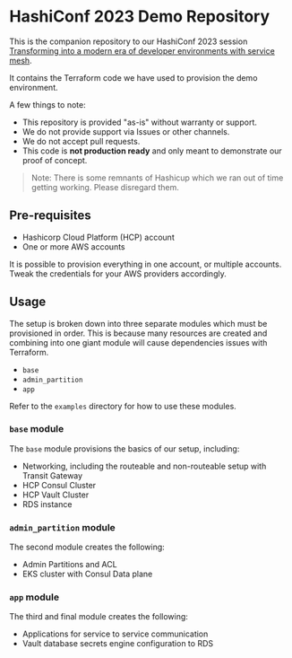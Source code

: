 # HashiConf 2023 Demo Repository

This is the companion repository to our HashiConf 2023 session
[Transforming into a modern era of developer environments with service mesh](https://hashiconf.com/2023/sessions/san-francisco/transforming-into-a-modern-era-of-developer-environments-with-service-mesh).

It contains the Terraform code we have used to provision the demo environment.

A few things to note:

- This repository is provided "as-is" without warranty or support.
- We do not provide support via Issues or other channels.
- We do not accept pull requests.
- This code is **not production ready** and only meant to demonstrate our proof of concept.

> Note: There is some remnants of Hashicup which we ran out of time getting working. Please disregard them.

## Pre-requisites

- Hashicorp Cloud Platform (HCP) account
- One or more AWS accounts

It is possible to provision everything in one account, or multiple accounts. Tweak the credentials
for your AWS providers accordingly.

## Usage

The setup is broken down into three separate modules which must be provisioned in order. This is
because many resources are created and combining into one giant module will cause dependencies
issues with Terraform.

- `base`
- `admin_partition`
- `app`

Refer to the `examples` directory for how to use these modules.

### `base` module

The `base` module provisions the basics of our setup, including:

- Networking, including the routeable and non-routeable setup with Transit Gateway
- HCP Consul Cluster
- HCP Vault Cluster
- RDS instance

### `admin_partition` module

The second module creates the following:

- Admin Partitions and ACL
- EKS cluster with Consul Data plane

### `app` module

The third and final module creates the following:

- Applications for service to service communication
- Vault database secrets engine configuration to RDS
